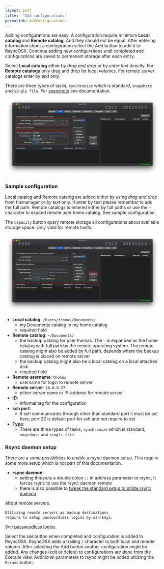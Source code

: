 ```yaml
---
layout: post
title:  "Add configurations"
permalink: AddConfigurations
---
```

Adding configurations are easy. A configuration require minimum **Local catalog** and **Remote catalog**. And they should not be equal. After entering information about a configuration select the Add button to add it to RsyncOSX. Continue adding new configurations until completed and configurations are saved to permanent storage after each entry.

Select **Local catalog** either by *drag and drop* or by *enter text* directly. For **Remote catalogs** only drag and drop for local volumes. For remote server catalogs enter by text only.

There are three types of tasks, `synchronize` which is standard, `snapshots` and `single file`. For [snapshots](/Snapshots) see documentation.

![Execute view](/images/RsyncOSX/master/add/add1.png)

### Sample configuration

Local catalog and Remote catalog are added either by using *drag and drop* from filemanager or *by text* only. If enter by text please remember to add the full path. Remote catalogs is entered either by full paths or use the `~` character to expand remote user home catalog. See sample configuration.

The `Capacity` button query remote storage all configurations about available storage space. Only valid for remote hosts.

![Execute view](/images/RsyncOSX/master/add/add2.png)

- **Local catalog**: `/Users/thomas/Documents/`
  - my Documents catalog in my home catalog
  - required field
- **Remote catalog**: `~/Documents/`
  - the backup catalog for user thomas. The `~` is expanded as the home catalog with full path by the remote operating system. The remote catalog might also be added by full path, depends where the backup catalog is placed on remote server
  - the backup catalog might also be a local catalog on a local attached disk
  - required field
- **Remote username**: `thomas`
  - username for login to remote server
- **Remote server**: `10.0.0.57`
  - either server name or IP-address for remote server
- **ID**:
    - informal tag for the configuration
- **ssh port**:
  - if ssh communicates through other than standard port it must be set here, port 22 is default port for ssh and not require to set
- **Type**:
    - There are three types of tasks, `synchronize` which is standard, `snapshots` and `single file`.

### Rsync daemon setup

There are a some possibilities to enable a rsync daemon setup. This require some more setup which is not part of this documentation.

- **rsync daemon**:
  - setting this puts a double colon `::` in address parameter to rsync, It forces rsync to use the rsync daemon remote
  - there is also possible to [tweak the standard setup to utilize rsync daemon](/Rsyncdaemon)

About remote servers.

```
Utilizing remote servers as backup destinations
require to setup passwordless logins by ssh-keys.
```
See [passwordless logins](/ssh).

Select the `Add` button when completed and configuration is added to RsyncOSX. RsyncOSX adds a trailing `/` character to both local and remote volume. After selecting the Add button another configuration might be added. Any changes (edit or delete) to configurations are done from the Execute view. Additional parameters to rsync might be added utilizing the `Params` button.
